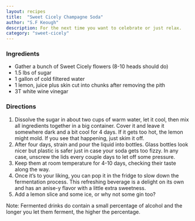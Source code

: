 ```yaml
---
layout: recipes
title:  "Sweet Cicely Champagne Soda"
author: "S.F Keough"
description: For the next time you want to celebrate or just relax. 
category: "sweet-cicely"
---
```

### Ingredients
- Gather a bunch of Sweet Cicely flowers (8-10 heads should do)
- 1.5 lbs of sugar
- 1 gallon of cold filtered water
- 1 lemon, juice plus skin cut into chunks after removing the pith 
- 3T white wine vinegar

### Directions
1. Dissolve the sugar in about two cups of warm water, let it cool, then mix all ingredients together in a big container. Cover it and leave it somewhere dark and a bit cool for 4 days. If it gets too hot, the lemon might mold. If you see that happening, just skim it off. 
2. After four days, strain and pour the liquid into bottles. Glass bottles look nicer but plastic is safer just in case your soda gets too fizzy. In any case, unscrew the lids every couple days to let off some pressure. 
3. Keep them at room temperature for 4-10 days, checking their taste along the way. 
4. Once it’s to your liking, you can pop it in the fridge to slow down the fermentation process. This refreshing beverage is a delight on its own and has an anise-y flavor with a little extra sweetness.
5. Add a lemon slice and some ice, or why not some gin too? 

Note: Fermented drinks do contain a small percentage of alcohol and the longer you let them ferment, the higher the percentage.